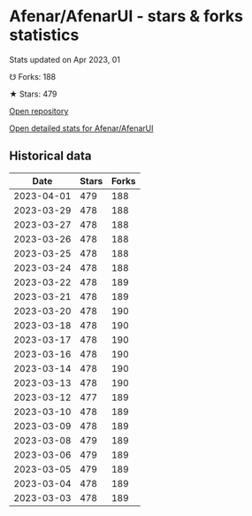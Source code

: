 # Afenar/AfenarUI - stars & forks statistics

Stats updated on Apr 2023, 01

☋ Forks: 188

★ Stars: 479

[Open repository](https://github.com/Afenar/AfenarUI)

[Open detailed stats for Afenar/AfenarUI](https://reviewgithub.com/rep/Afenar/AfenarUI)

## Historical data
| Date | Stars | Forks |
|------|-------|-------|
| 2023-04-01 | 479 | 188 | 
| 2023-03-29 | 478 | 188 | 
| 2023-03-27 | 478 | 188 | 
| 2023-03-26 | 478 | 188 | 
| 2023-03-25 | 478 | 188 | 
| 2023-03-24 | 478 | 188 | 
| 2023-03-22 | 478 | 189 | 
| 2023-03-21 | 478 | 189 | 
| 2023-03-20 | 478 | 190 | 
| 2023-03-18 | 478 | 190 | 
| 2023-03-17 | 478 | 190 | 
| 2023-03-16 | 478 | 190 | 
| 2023-03-14 | 478 | 190 | 
| 2023-03-13 | 478 | 190 | 
| 2023-03-12 | 477 | 189 | 
| 2023-03-10 | 478 | 189 | 
| 2023-03-09 | 478 | 189 | 
| 2023-03-08 | 479 | 189 | 
| 2023-03-06 | 479 | 189 | 
| 2023-03-05 | 479 | 189 | 
| 2023-03-04 | 478 | 189 | 
| 2023-03-03 | 478 | 189 | 

